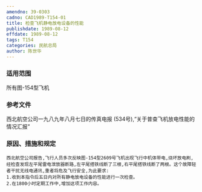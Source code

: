 ```yaml
---
amendno: 39-0303  
cadno: CAD1989-T154-01  
title: 检查飞机静电放电设备的性能  
publishdate: 1989-08-12  
effdate: 1989-08-12  
tags: T154  
categories: 民航总局  
author: 陈世华  
---
```

  
### 适用范围  
所有图-154型飞机  
  
<!--more-->  
### 参考文件  
西北航空公司一九八九年八月七日的传真电报 (534号),“关于普查飞机放电性能的情况汇报”  
  
### 原因、措施和规定  
    西北航空公司报告,飞行人员多次反映图-154型2609号飞机出现飞行中机体带电,烧坏放电刷,经检查发现左平尾雷电泄放器断路,左平尾搭铁线断了三根,右平尾搭铁线断了两根。这个故障轻者干扰无线电通讯,重者将危及飞行安全,为此要求:  
    1.收到本指令后五日内对所有静电放电设备的性能进行一次检查。  
    2.在1800小时定期工作中,增加这项工作内容。  
